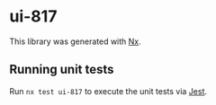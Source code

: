# ui-817

This library was generated with [Nx](https://nx.dev).

## Running unit tests

Run `nx test ui-817` to execute the unit tests via [Jest](https://jestjs.io).
